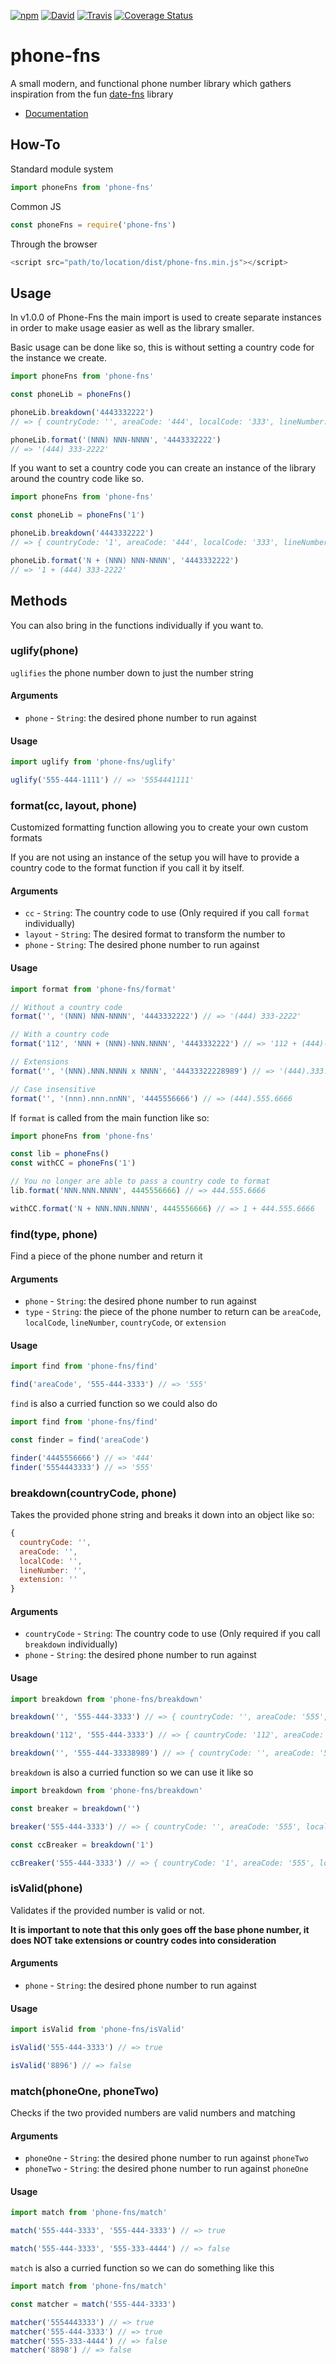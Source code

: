 [![npm](https://img.shields.io/npm/v/phone-fns.svg?style=flat-square)](https://www.npmjs.com/package/phone-fns)
[![David](https://img.shields.io/david/dhershman1/phone-fns.svg?style=flat-square)](https://david-dm.org/dhershman1/phone-fns)
[![Travis](https://img.shields.io/travis/dhershman1/phone-fns.svg?style=flat-square)](https://travis-ci.org/dhershman1/phone-fns)
[![Coverage Status](https://img.shields.io/coveralls/github/dhershman1/phone-fns.svg?style=flat-square)](https://coveralls.io/github/dhershman1/phone-fns?branch=master)

# phone-fns

A small modern, and functional phone number library which gathers inspiration from the fun [date-fns](https://github.com/date-fns/date-fns) library

- [Documentation](https://www.dusty.codes/phone-fns)

## How-To

Standard module system

```js
import phoneFns from 'phone-fns'
```

Common JS

```js
const phoneFns = require('phone-fns')
```

Through the browser

```js
<script src="path/to/location/dist/phone-fns.min.js"></script>
```

## Usage

In v1.0.0 of Phone-Fns the main import is used to create separate instances in order to make usage easier as well as the library smaller.

Basic usage can be done like so, this is without setting a country code for the instance we create.

```javascript
import phoneFns from 'phone-fns'

const phoneLib = phoneFns()

phoneLib.breakdown('4443332222')
// => { countryCode: '', areaCode: '444', localCode: '333', lineNumber: '2222', extension: '' }

phoneLib.format('(NNN) NNN-NNNN', '4443332222')
// => '(444) 333-2222'
```

If you want to set a country code you can create an instance of the library around the country code like so.

```javascript
import phoneFns from 'phone-fns'

const phoneLib = phoneFns('1')

phoneLib.breakdown('4443332222')
// => { countryCode: '1', areaCode: '444', localCode: '333', lineNumber: '2222', extension: '' }

phoneLib.format('N + (NNN) NNN-NNNN', '4443332222')
// => '1 + (444) 333-2222'
```

## Methods

You can also bring in the functions individually if you want to.

### uglify(phone)

`uglifies` the phone number down to just the number string

#### Arguments

- `phone` - `String`: the desired phone number to run against

#### Usage

```js
import uglify from 'phone-fns/uglify'

uglify('555-444-1111') // => '5554441111'
```

### format(cc, layout, phone)

Customized formatting function allowing you to create your own custom formats

If you are not using an instance of the setup you will have to provide a country code to the format function if you call it by itself.

#### Arguments

- `cc` - `String`: The country code to use (Only required if you call `format` individually)
- `layout` - `String`: The desired format to transform the number to
- `phone` - `String`: The desired phone number to run against

#### Usage

```js
import format from 'phone-fns/format'

// Without a country code
format('', '(NNN) NNN-NNNN', '4443332222') // => '(444) 333-2222'

// With a country code
format('112', 'NNN + (NNN)-NNN.NNNN', '4443332222') // => '112 + (444)-333.2222'

// Extensions
format('', '(NNN).NNN.NNNN x NNNN', '44433322228989') // => '(444).333.2222 x 8989'

// Case insensitive
format('', '(nnn).nnn.nnNN', '4445556666') // => (444).555.6666
```

If `format` is called from the main function like so:

```js
import phoneFns from 'phone-fns'

const lib = phoneFns()
const withCC = phoneFns('1')

// You no longer are able to pass a country code to format
lib.format('NNN.NNN.NNNN', 4445556666) // => 444.555.6666

withCC.format('N + NNN.NNN.NNNN', 4445556666) // => 1 + 444.555.6666
```

### find(type, phone)

Find a piece of the phone number and return it

#### Arguments

- `phone` - `String`: the desired phone number to run against
- `type` - `String`: the piece of the phone number to return can be `areaCode`, `localCode`, `lineNumber`, `countryCode`, or `extension`

#### Usage

```js
import find from 'phone-fns/find'

find('areaCode', '555-444-3333') // => '555'
```

`find` is also a curried function so we could also do

```javascript
import find from 'phone-fns/find'

const finder = find('areaCode')

finder('4445556666') // => '444'
finder('5554443333') // => '555'
```

### breakdown(countryCode, phone)

Takes the provided phone string and breaks it down into an object like so:

```js
{
  countryCode: '',
  areaCode: '',
  localCode: '',
  lineNumber: '',
  extension: ''
}
```

#### Arguments

- `countryCode` - `String`: The country code to use (Only required if you call `breakdown` individually)
- `phone` - `String`: the desired phone number to run against

#### Usage

```js
import breakdown from 'phone-fns/breakdown'

breakdown('', '555-444-3333') // => { countryCode: '', areaCode: '555', localCode: '444', lineNumber: '3333', extension: '' }

breakdown('112', '555-444-3333') // => { countryCode: '112', areaCode: '555', localCode: '444', lineNumber: '3333', extension: '' }

breakdown('', '555-444-33338989') // => { countryCode: '', areaCode: '555', localCode: '444', lineNumber: '3333', extension: '8989' }
```

`breakdown` is also a curried function so we can use it like so

```js
import breakdown from 'phone-fns/breakdown'

const breaker = breakdown('')

breaker('555-444-3333') // => { countryCode: '', areaCode: '555', localCode: '444', lineNumber: '3333', extension: '' }

const ccBreaker = breakdown('1')

ccBreaker('555-444-3333') // => { countryCode: '1', areaCode: '555', localCode: '444', lineNumber: '3333', extension: '' }
```

### isValid(phone)

Validates if the provided number is valid or not.

**It is important to note that this only goes off the base phone number, it does NOT take extensions or country codes into consideration**

#### Arguments

- `phone` - `String`: the desired phone number to run against

#### Usage

```js
import isValid from 'phone-fns/isValid'

isValid('555-444-3333') // => true

isValid('8896') // => false
```

### match(phoneOne, phoneTwo)

Checks if the two provided numbers are valid numbers and matching

#### Arguments

- `phoneOne` - `String`: the desired phone number to run against `phoneTwo`
- `phoneTwo` - `String`: the desired phone number to run against `phoneOne`

#### Usage

```js
import match from 'phone-fns/match'

match('555-444-3333', '555-444-3333') // => true

match('555-444-3333', '555-333-4444') // => false
```

`match` is also a curried function so we can do something like this

```js
import match from 'phone-fns/match'

const matcher = match('555-444-3333')

matcher('5554443333') // => true
matcher('555-444-3333') // => true
matcher('555-333-4444') // => false
matcher('8898') // => false
```
